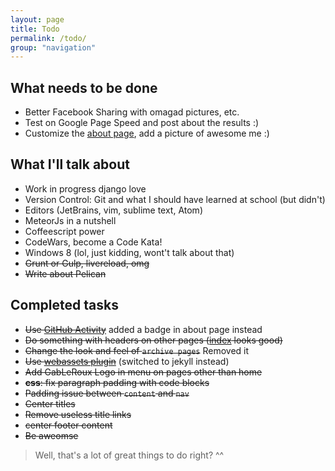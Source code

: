 ```yaml
---
layout: page
title: Todo
permalink: /todo/
group: "navigation"
---
```


## What needs to be done

* Better Facebook Sharing with omagad pictures, etc.
* Test on Google Page Speed and post about the results :)
* Customize the [about page](/about.html), add a picture of awesome me :)

## What I'll talk about

* <span class="label label-info">Work in progress</span> django love
* Version Control: Git and what I should have learned at school (but didn't)
* Editors (JetBrains, vim, sublime text, Atom)
* MeteorJs in a nutshell
* Coffeescript power
* CodeWars, become a Code Kata!
* Windows 8 (lol, just kidding, wont't talk about that)
* <del>Grunt or Gulp, livereload, omg</del>
* <del>Write about Pelican</del>

## Completed tasks

* <del>Use [GitHub Activity](http://docs.getpelican.com/en/3.1.1/plugins.html#github-activity)</del> added a badge in about page instead
* <del>Do something with headers on other pages ([index](/) looks good)</del>
* <del>Change the look and feel of `archive pages`</del> Removed it
* <del>Use [webassets plugin](http://docs.getpelican.com/en/3.1.1/plugins.html#asset-management)</del> (switched to jekyll instead)
* <del>Add GabLeRoux Logo in menu on pages other than home</del>
* <del>**css**: fix paragraph padding with code blocks</del>
* <del>Padding issue between `content` and `nav`</del>
* <del>Center titles</del>
* <del>Remove useless title links</del>
* <del>center footer content</del>
* <del>Be aweomse</del>

> Well, that's a lot of great things to do right? ^^
